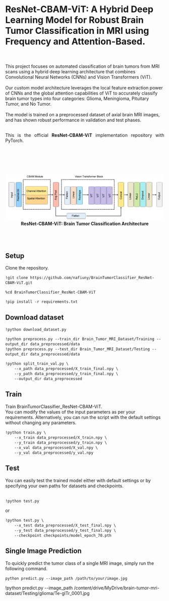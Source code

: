 # ResNet-CBAM-ViT: A Hybrid Deep Learning Model for Robust Brain Tumor Classification in MRI using Frequency and Attention-Based.
<br><br>
This project focuses on automated classification of brain tumors from MRI scans using a hybrid deep learning architecture that combines Convolutional Neural Networks (CNNs) and Vision Transformers (ViT).
<br><br>
Our custom model architecture leverages the local feature extraction power of CNNs and the global attention capabilities of ViT to accurately classify brain tumor types into four categories:
Glioma, Meningioma, Pituitary Tumor, and No Tumor.
<br><br>
The model is trained on a preprocessed dataset of axial brain MRI images, and has shown robust performance in validation and test phases.
<br><br>

<p align="justify">
This is the official <strong>ResNet-CBAM-ViT</strong> implementation repository with PyTorch.<br/><br/>

</p>
<p align="center">
<br><br><br><br>
<img src="imgs/ResNet-CBAM-ViT.png" width="500">
<br>
<b>ResNet-CBAM-ViT: Brain Tumor Classification Architecture</b>
<br><br><br><br>
</p>

## Setup
Clone the repository.

```
!git clone https://github.com/nafiuny/BrainTumorClassifier_ResNet-CBAM-ViT.git
```
```
%cd BrainTumorClassifier_ResNet-CBAM-ViT
```
```
!pip install -r requirements.txt
```
## Download dataset

```
!python download_dataset.py
```
```
!python preprocess.py --train_dir Brain_Tumor_MRI_Dataset/Training --output_dir data_preprocessed/data
!python preprocess.py --test_dir Brain_Tumor_MRI_Dataset/Testing --output_dir data_preprocessed/data

```
```
!python split_train_val.py \
    --x_path data_preprocessed/X_train_final.npy \
    --y_path data_preprocessed/y_train_final.npy \
    --output_dir data_preprocessed
```

## Train
Train BrainTumorClassifier_ResNet-CBAM-ViT.
<br/>
You can modify the values of the input parameters as per your requirements. Alternatively, you can run the script with the default settings without changing any parameters.
```
!python train.py \
    --x_train data_preprocessed/X_train.npy \
    --y_train data_preprocessed/y_train.npy \
    --x_val data_preprocessed/X_val.npy \
    --y_val data_preprocessed/y_val.npy 
```


## Test
You can easily test the trained model either with default settings or by specifying your own paths for datasets and checkpoints.<br/><br/>
```
!python test.py
```
or
```
!python test.py \
    --x_test data_preprocessed/X_test_final.npy \
    --y_test data_preprocessed/y_test_final.npy \
    --checkpoint checkpoints/model_epoch_70.pth 
```

## Single Image Prediction
To quickly predict the tumor class of a single MRI image, simply run the following command.
```
python predict.py --image_path /path/to/your/image.jpg
```

!python predict.py --image_path /content/drive/MyDrive/brain-tumor-mri-dataset/Testing/glioma/Te-glTr_0001.jpg
